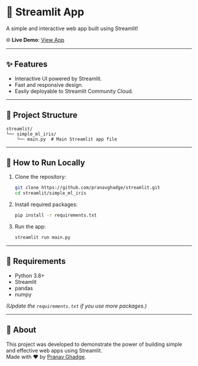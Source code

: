 # 🚀 Streamlit App

A simple and interactive web app built using Streamlit!

🌐 **Live Demo**: [View App](https://app-pihh2xsu6zhzi9xgn5cvtg.streamlit.app/)

---

## ✨ Features

- Interactive UI powered by Streamlit.
- Fast and responsive design.
- Easily deployable to Streamlit Community Cloud.

---

## 📂 Project Structure

```
streamlit/
└── simple_ml_iris/
    └── main.py  # Main Streamlit app file
```

---

## 🔧 How to Run Locally

1. Clone the repository:
   ```bash
   git clone https://github.com/pranavghadge/streamlit.git
   cd streamlit/simple_ml_iris
   ```

2. Install required packages:
   ```bash
   pip install -r requirements.txt
   ```

3. Run the app:
   ```bash
   streamlit run main.py
   ```

---

## 📜 Requirements

- Python 3.8+
- Streamlit
- pandas
- numpy

*(Update the `requirements.txt` if you use more packages.)*

---

## 📢 About

This project was developed to demonstrate the power of building simple and effective web apps using Streamlit.  
Made with ❤️ by [Pranav Ghadge](https://github.com/pranavghadge).

